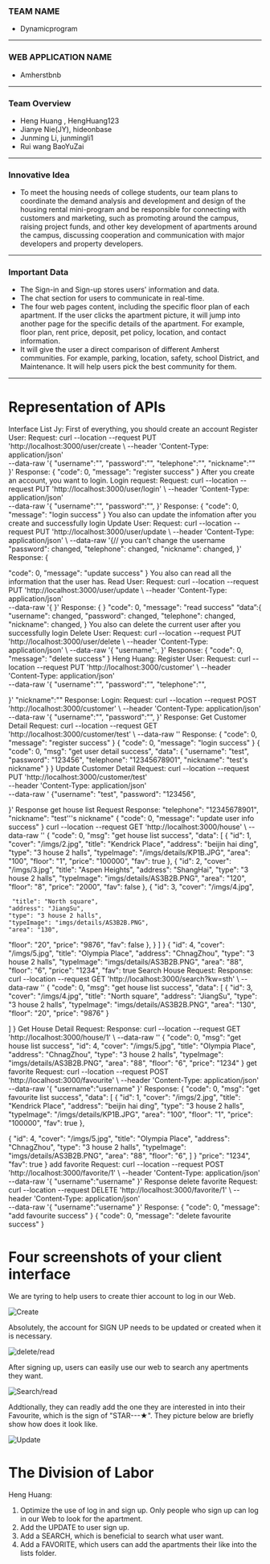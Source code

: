 ### TEAM NAME
* Dynamicprogram
---
### WEB APPLICATION NAME
* Amherstbnb
---
### Team Overview
* Heng Huang , HengHuang123
* Jianye Nie(JY), hideonbase
* Junming Li, junmingli1
* Rui wang BaoYuZai
---
### Innovative Idea
* To meet the housing needs of college students, our team plans to coordinate the demand analysis and development and design of the housing rental mini-program and be responsible for connecting with customers and marketing, such as promoting around the campus, raising project funds, and other key development of apartments around the campus, discussing cooperation and communication with major developers and property developers.
---
### Important Data
* The Sign-in and Sign-up stores users' information and data.
* The chat section for users to communicate in real-time.
* The four web pages content, including the specific floor plan of each apartment. If the user clicks the apartment picture, it will jump into another page for the specific details of the apartment. For example, floor plan, rent price, deposit, pet policy, location, and contact information.
* It will give the user a direct comparison of different Amherst communities. For example, parking, location, safety, school District, and Maintenance. It will help users pick the best community for them.
---

# Representation of APIs 
Interface List
Jy:
 First of everything, you should create an account
Register User: Request: curl --location --request PUT 'http://localhost:3000/user/create \ --header 'Content-Type: application/json' \
 --data-raw '{ "username":"",
"password":"", "telephone":"", "nickname":""
}' Response: {
"code": 0,
"message": "register success" }
After you create an account, you want to login.
Login request: Request: curl --location --request PUT 'http://localhost:3000/user/login' \ --header 'Content-Type: application/json' \
 --data-raw '{ "username":"", "password":"", }' Response: {
"code": 0,
"message": "login success" }
You also can update the infomation after you create and successfully login
Update User: Request: curl --location --request PUT
 'http://localhost:3000/user/update \ --header 'Content-Type: application/json' \ --data-raw '{// you can’t change the username "password": changed,
 "telephone": changed, "nickname": changed, }' Response: {

 "code": 0,
"message": "update success" }
You also can read all the information that the user has.
Read User: Request: curl --location --request PUT 'http://localhost:3000/user/update \ --header 'Content-Type: application/json' \
--data-raw '{ }'
 Response: { }
"code": 0,
"message": "read success" “data”:{
"username": changed,
"password": changed, "telephone": changed, "nickname": changed, }
You also can delete the current user after you successfully login
Delete User: Request: curl --location --request PUT 'http://localhost:3000/user/delete
 \ --header 'Content-Type: application/json' \ --data-raw '{ "username":,
}' Response: {
"code": 0,
"message": "delete success" }
Heng Huang:
Register User: Request:
 curl --location --request PUT 'http://localhost:3000/customer' \ --header 'Content-Type: application/json' \
--data-raw '{
 "username":"",
"password":"",
"telephone":"",

 }'
"nickname":""
Response:
Login:
Request:
curl --location --request POST 'http://localhost:3000/customer' \ --header 'Content-Type: application/json' \
--data-raw '{
"username":"", "password":"",
}' Response:
Get Customer Detail
Request:
curl --location --request GET 'http://localhost:3000/customer/test' \ --data-raw ''
Response:
 {
"code": 0,
"message": "register success" }
 {
"code": 0,
"message": "login success" }
 {
"code": 0,
    "msg": "get user detail success",
    "data": {
"username": "test", "password": "123456", "telephone": "12345678901", "nickname": "test's nickname"
}
 }
Update Customer Detail Request:
 curl --location --request PUT 'http://localhost:3000/customer/test' \
 --header 'Content-Type: application/json' \
--data-raw ' {"username": "test",
        "password": "123456",

 }'
Response
get house list Request
Response:
"telephone": "12345678901", "nickname": "test'\''s nickname"
 {
"code": 0,
"message": "update user info success" }
 curl --location --request GET 'http://localhost:3000/house' \ --data-raw ''
{
"code": 0,
    "msg": "get house list success",
    "data": [
{
"id": 1,
            "cover": "/imgs/2.jpg",
            "title": "Kendrick Place",
            "address": "beijin hai ding",
            "type": "3 house 2 halls",
            "typeImage": "/imgs/details/KP1B.JPG",
            "area": "100",
  "floor": "1", "price": "100000", "fav": true
}, {
"id": 2,
"cover": "/imgs/3.jpg",
"title": "Aspen Heights",
"address": "ShangHai",
"type": "3 house 2 halls",
"typeImage": "imgs/details/AS3B2B.PNG",
 "area": "120", "floor": "8", "price": "2000", "fav": false
},
 {
"id": 3,
    "cover": "/imgs/4.jpg",

     "title": "North square",
    "address": "JiangSu",
    "type": "3 house 2 halls",
    "typeImage": "imgs/details/AS3B2B.PNG",
    "area": "130",
"floor": "20", "price": "9876", "fav": false
},
 } ]
}
{
"id": 4,
"cover": "/imgs/5.jpg",
"title": "Olympia Place",
"address": "ChnagZhou",
"type": "3 house 2 halls",
"typeImage": "imgs/details/AS3B2B.PNG",
"area": "88",
"floor": "6", "price": "1234", "fav": true
Search House Request:
Response:
 curl --location --request GET 'http://localhost:3000/search?kw=sth' \ --data-raw ''
 {
"code": 0,
    "msg": "get house list success",
    "data": [
{
"id": 3,
            "cover": "/imgs/4.jpg",
 "title": "North square",
"address": "JiangSu",
"type": "3 house 2 halls",
"typeImage": "imgs/details/AS3B2B.PNG",
"area": "130",
     "floor": "20",
    "price": "9876"
}

 ] }
Get House Detail Request:
Response:
 curl --location --request GET 'http://localhost:3000/house/1' \ --data-raw ''
 {
"code": 0,
     "msg": "get house list success",
    "id": 4,
    "cover": "/imgs/5.jpg",
    "title": "Olympia Place",
    "address": "ChnagZhou",
"type": "3 house 2 halls", "typeImage": "imgs/details/AS3B2B.PNG", "area": "88",
"floor": "6",
"price": "1234"
}
get favorite
Request:
curl --location --request POST 'http://localhost:3000/favourite' \ --header 'Content-Type: application/json' \
--data-raw '{
"username":"username" }'
Response:
 {
"code": 0,
    "msg": "get favourite list success",
    "data": [
{
"id": 1,
            "cover": "/imgs/2.jpg",
            "title": "Kendrick Place",
 "address": "beijin hai ding",
"type": "3 house 2 halls",
"typeImage": "/imgs/details/KP1B.JPG",
"area": "100",
"floor": "1",
     "price": "100000",
"fav": true },

 {
"id": 4,
    "cover": "/imgs/5.jpg",
    "title": "Olympia Place",
    "address": "ChnagZhou",
    "type": "3 house 2 halls",
    "typeImage": "imgs/details/AS3B2B.PNG",
    "area": "88",
    "floor": "6",
 ] }
    "price": "1234",
"fav": true }
add favorite
Request:
curl --location --request POST 'http://localhost:3000/favorite/1' \ --header 'Content-Type: application/json' \
--data-raw '{
"username":"username" }'
Response
delete favorite
Request:
curl --location --request DELETE 'http://localhost:3000/favorite/1' \ --header 'Content-Type: application/json' \
--data-raw '{
"username":"username" }'
Response:
 {
"code": 0,
"message": "add favourite success"
 }
 {
 "code": 0,
"message": "delete favourite success" }


# Four screenshots of your client interface 

We are tyring to help users to create thier account to log in our Web. 

![Create](https://user-images.githubusercontent.com/73546677/163453778-ab960f2b-1df1-4d53-b2b1-05150b8ec7db.png)

Absolutely, the account for SIGN UP needs to be updated or created when it is necessary. 

![delete/read](https://user-images.githubusercontent.com/73546677/163453787-40a3405e-5e12-49b6-a954-ca5c2d93e330.png)

After signing up, users can easily use our web to search any apertments they want. 

![Search/read](https://user-images.githubusercontent.com/73546677/163453780-90c1a14c-b89d-4c88-8931-df055e4855da.png)

Addtionally, they can readly add the one they are interested in into their Favourite, which is the sign of "STAR---★". They picture below are briefly show how does it look like.

![Update](https://user-images.githubusercontent.com/73546677/163453784-84db3c39-dd49-45b1-b6a1-31aa6043dd8f.png)

# The Division of Labor

Heng Huang: 
1. Optimize the use of log in and sign up. Only people who sign up can log in our Web to look for the apartment. 
2. Add the UPDATE to user sign up.
3. Add a SEARCH, which is beneficial to search what user want.
4. Add a FAVORITE, which users can add the apartments their like into the lists folder.
 

